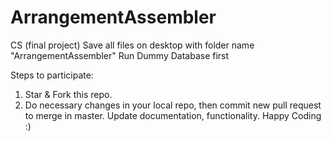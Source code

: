 # ArrangementAssembler
CS (final project)
Save all files on desktop with folder name "ArrangementAssembler"
Run Dummy Database first

Steps to participate:
1. Star & Fork this repo.
2. Do necessary changes in your local repo, then commit new pull request to merge in master.
Update documentation, functionality. Happy Coding :)

